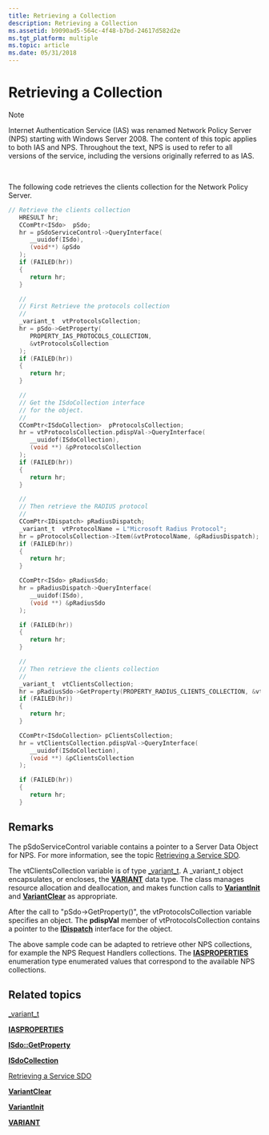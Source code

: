```yaml
---
title: Retrieving a Collection
description: Retrieving a Collection
ms.assetid: b9090ad5-564c-4f48-b7bd-24617d582d2e
ms.tgt_platform: multiple
ms.topic: article
ms.date: 05/31/2018
---
```


# Retrieving a Collection

> [!Note]  
> Internet Authentication Service (IAS) was renamed Network Policy Server (NPS) starting with Windows Server 2008. The content of this topic applies to both IAS and NPS. Throughout the text, NPS is used to refer to all versions of the service, including the versions originally referred to as IAS.

 

The following code retrieves the clients collection for the Network Policy Server.


```C++
// Retrieve the clients collection 
   HRESULT hr;
   CComPtr<ISdo>  pSdo;
   hr = pSdoServiceControl->QueryInterface(
      __uuidof(ISdo),
      (void**) &pSdo
   );
   if (FAILED(hr))
   {
      return hr;
   }

   //
   // First Retrieve the protocols collection
   //
   _variant_t  vtProtocolsCollection;
   hr = pSdo->GetProperty(
      PROPERTY_IAS_PROTOCOLS_COLLECTION,
      &vtProtocolsCollection
   );
   if (FAILED(hr))
   {
      return hr;
   }

   //
   // Get the ISdoCollection interface 
   // for the object.
   //
   CComPtr<ISdoCollection>  pProtocolsCollection;
   hr = vtProtocolsCollection.pdispVal->QueryInterface(
      __uuidof(ISdoCollection), 
      (void **) &pProtocolsCollection
   );
   if (FAILED(hr))
   {
      return hr;
   }

   //
   // Then retrieve the RADIUS protocol
   //
   CComPtr<IDispatch> pRadiusDispatch;
   _variant_t  vtProtocolName = L"Microsoft Radius Protocol";
   hr = pProtocolsCollection->Item(&vtProtocolName, &pRadiusDispatch);
   if (FAILED(hr))
   {
      return hr;
   }

   CComPtr<ISdo> pRadiusSdo;
   hr = pRadiusDispatch->QueryInterface(      
      __uuidof(ISdo), 
      (void **) &pRadiusSdo
   );

   if (FAILED(hr))
   {
      return hr;
   }

   //
   // Then retrieve the clients collection
   //
   _variant_t  vtClientsCollection;
   hr = pRadiusSdo->GetProperty(PROPERTY_RADIUS_CLIENTS_COLLECTION, &vtClientsCollection);
   if (FAILED(hr))
   {
      return hr;
   }

   CComPtr<ISdoCollection> pClientsCollection;
   hr = vtClientsCollection.pdispVal->QueryInterface(      
      __uuidof(ISdoCollection), 
      (void **) &pClientsCollection
   );

   if (FAILED(hr))
   {
      return hr;
   }

```



## Remarks

The pSdoServiceControl variable contains a pointer to a Server Data Object for NPS. For more information, see the topic [Retrieving a Service SDO](https://docs.microsoft.com/windows/desktop/Nps/sdo-retrieving-a-service-sdo).

The vtClientsCollection variable is of type [\_variant\_t](https://go.microsoft.com/fwlink/p/?linkid=83857). A \_variant\_t object encapsulates, or encloses, the [**VARIANT**](https://msdn.microsoft.com/en-us/library/ms221627(v=VS.71).aspx) data type. The class manages resource allocation and deallocation, and makes function calls to [**VariantInit**](https://msdn.microsoft.com/en-us/library/ms221402(v=VS.71).aspx) and [**VariantClear**](https://msdn.microsoft.com/en-us/library/ms221165(v=VS.71).aspx) as appropriate.

After the call to "pSdo->GetProperty()", the vtProtocolsCollection variable specifies an object. The **pdispVal** member of vtProtocolsCollection contains a pointer to the [**IDispatch**](https://msdn.microsoft.com/en-us/library/ms221608(v=VS.71).aspx) interface for the object.

The above sample code can be adapted to retrieve other NPS collections, for example the NPS Request Handlers collections. The [**IASPROPERTIES**](https://docs.microsoft.com/windows/desktop/api/sdoias/ne-sdoias-iasproperties) enumeration type enumerated values that correspond to the available NPS collections.

## Related topics

<dl> <dt>

[\_variant\_t](https://go.microsoft.com/fwlink/p/?linkid=83857)
</dt> <dt>

[**IASPROPERTIES**](https://docs.microsoft.com/windows/desktop/api/sdoias/ne-sdoias-iasproperties)
</dt> <dt>

[**ISdo::GetProperty**](https://docs.microsoft.com/windows/desktop/api/sdoias/nf-sdoias-isdo-getproperty)
</dt> <dt>

[**ISdoCollection**](https://docs.microsoft.com/windows/desktop/api/sdoias/nn-sdoias-isdocollection)
</dt> <dt>

[Retrieving a Service SDO](https://docs.microsoft.com/windows/desktop/Nps/sdo-retrieving-a-service-sdo)
</dt> <dt>

[**VariantClear**](https://msdn.microsoft.com/en-us/library/ms221165(v=VS.71).aspx)
</dt> <dt>

[**VariantInit**](https://msdn.microsoft.com/en-us/library/ms221402(v=VS.71).aspx)
</dt> <dt>

[**VARIANT**](https://msdn.microsoft.com/en-us/library/ms221627(v=VS.71).aspx)
</dt> </dl>

 

 




